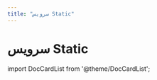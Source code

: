 ```yaml
---
title: "سرویس Static"
---
```

# سرویس Static

import DocCardList from '@theme/DocCardList';

<DocCardList />